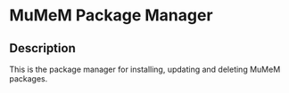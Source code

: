 MuMeM Package Manager
============================

## Description

This is the package manager for installing, updating and deleting MuMeM packages.
